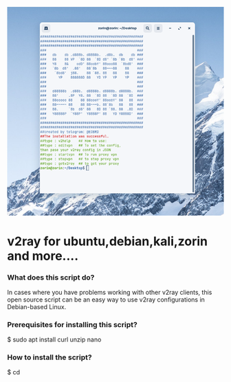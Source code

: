 ![preview](pic2.png "pic2")

# v2ray for ubuntu,debian,kali,zorin and more....

### What does this script do?
In cases where you have problems working with other v2ray clients, this open source script can be an easy way to use v2ray configurations in Debian-based Linux.


### Prerequisites for installing this script?
$ sudo apt install curl unzip nano 

### How to install the script?
$ cd 
